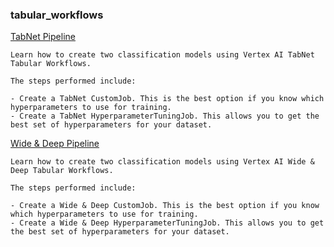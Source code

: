 
### tabular_workflows 


[TabNet Pipeline](https://github.com/GoogleCloudPlatform/vertex-ai-samples/blob/main/notebooks/official/tabular_workflows/tabnet_on_vertex_pipelines.ipynb)

```
Learn how to create two classification models using Vertex AI TabNet Tabular Workflows.

The steps performed include:

- Create a TabNet CustomJob. This is the best option if you know which hyperparameters to use for training.
- Create a TabNet HyperparameterTuningJob. This allows you to get the best set of hyperparameters for your dataset.

```


[Wide & Deep Pipeline](https://github.com/GoogleCloudPlatform/vertex-ai-samples/blob/main/notebooks/official/tabular_workflows/wide_and_deep_on_vertex_pipelines.ipynb)

```
Learn how to create two classification models using Vertex AI Wide & Deep Tabular Workflows.

The steps performed include:

- Create a Wide & Deep CustomJob. This is the best option if you know which hyperparameters to use for training.
- Create a Wide & Deep HyperparameterTuningJob. This allows you to get the best set of hyperparameters for your dataset.

```


